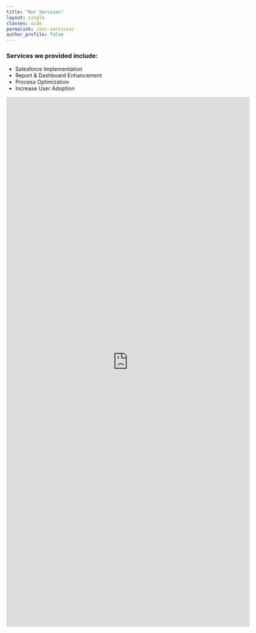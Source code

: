 ```yaml
---
title: "Our Services"
layout: single
classes: wide
permalink: /our-services/
author_profile: false
---
```


### Services we provided include:

* Salesforce Implementation
* Report & Dashboard Enhancement
* Process Optimization
* Increase User Adoption

<iframe src="https://docs.google.com/forms/d/e/1FAIpQLScNwCpf3mMZuYhMWWibaCdDjVW1tkqWIeczzYXCcJv79yz14w/viewform?embedded=true" width="640" height="1393" frameborder="0" marginheight="0" marginwidth="0">Loading…</iframe>
